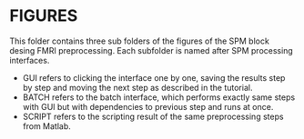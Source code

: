 # FIGURES
This folder contains three sub folders of the figures of the SPM block desing FMRI preprocessing. Each subfolder is named after SPM processing interfaces.
* GUI refers to clicking the interface one by one, saving the results step by step and moving the next step as described in the tutorial.
* BATCH refers to the batch interface, which performs exactly same steps with GUI but with dependencies to previous step and runs at once.
* SCRIPT refers to the scripting result of the same preprocessing steps from Matlab.
